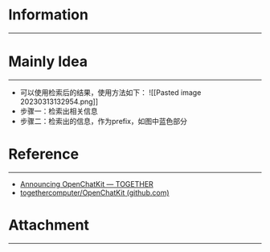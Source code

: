 # Information
---


# Mainly Idea
---
- 可以使用检索后的结果，使用方法如下：
![[Pasted image 20230313132954.png]]
- 步骤一：检索出相关信息
- 步骤二：检索出的信息，作为prefix，如图中蓝色部分
# Reference
---
- [Announcing OpenChatKit — TOGETHER](https://www.together.xyz/blog/openchatkit)
- [togethercomputer/OpenChatKit (github.com)](https://github.com/togethercomputer/OpenChatKit)

# Attachment
---
